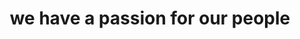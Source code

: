 ---
createPage: true
templateKey: careers-page
title: we have a passion for our people
secondaryTitle: ahoy hoy/bonjour/anyoung
subTitle: Our people are our community, and that's what gives our work meaning. That's why andculture must be people-focused as a workplace. If it's important to you, it's important to us.
seo:
  metaTitle: careers | andculture
  metaDescription: "Work at andculture, a design company based in Harrisburg, PA"
  socialShareCopy: "Work at andculture, a design company based in Harrisburg, PA"
---